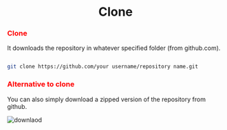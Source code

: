 # <center>Clone</center>

<h3 style="color:red">Clone</h3>

It downloads the repository in whatever specified folder (from github.com).

```bash

git clone https://github.com/your username/repository name.git
```

<h3 style="color:red">Alternative to clone</h3>

You can also simply download a zipped version of the repository from github.

![downlaod](/images/download.png)

